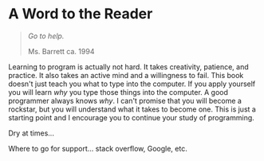 # A Word to the Reader

> _Go to help._
>
> Ms. Barrett ca. 1994

Learning to program is actually not hard.  It takes creativity, patience, and practice.  It also takes an active mind and a willingness to fail.  This book doesn't just teach you what to type into the computer.  If you apply yourself you will learn _why_ you type those things into the computer.  A good programmer always knows _why_.  I can't promise that you will become a rockstar, but you will understand what it takes to become one.  This is just a starting point and I encourage you to continue your study of programming.

Dry at times...

Where to go for support... stack overflow, Google, etc.
